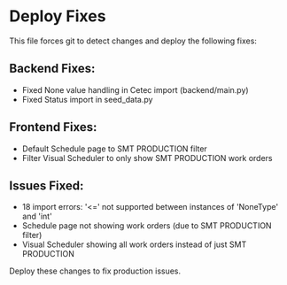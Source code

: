 # Deploy Fixes

This file forces git to detect changes and deploy the following fixes:

## Backend Fixes:
- Fixed None value handling in Cetec import (backend/main.py)
- Fixed Status import in seed_data.py

## Frontend Fixes:
- Default Schedule page to SMT PRODUCTION filter
- Filter Visual Scheduler to only show SMT PRODUCTION work orders

## Issues Fixed:
- 18 import errors: '<=' not supported between instances of 'NoneType' and 'int'
- Schedule page not showing work orders (due to SMT PRODUCTION filter)
- Visual Scheduler showing all work orders instead of just SMT PRODUCTION

Deploy these changes to fix production issues.
